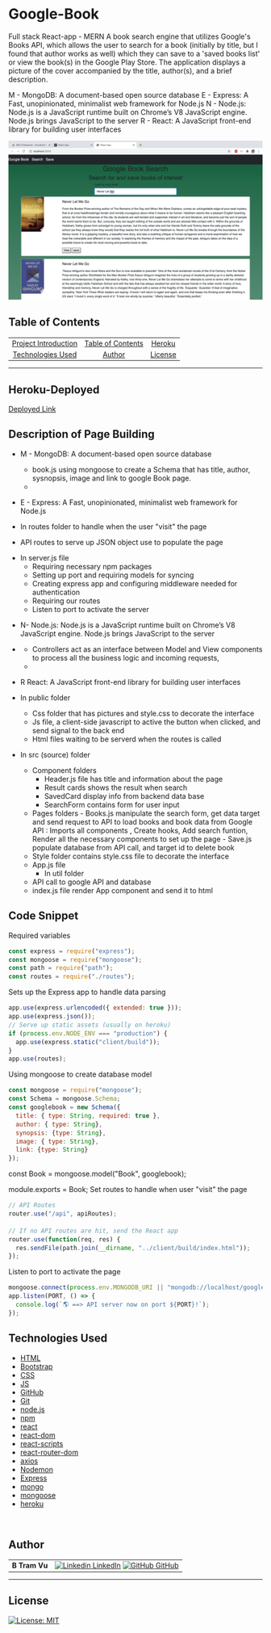# Google-Book
Full stack React-app - MERN
A book search engine that utilizes Google's Books API, which allows the user to search for a book (initially by title, but I found that author works as well) which they can save to a 'saved books list' or view the book(s) in the Google Play Store. The application displays a picture of the cover accompanied by the title, author(s), and a brief description.

M - MongoDB: A document-based open source database
E - Express: A Fast, unopinionated, minimalist web framework for Node.js
N - Node.js: Node.js is a JavaScript runtime built on Chrome’s V8 JavaScript engine. Node.js brings JavaScript to the server
R - React: A JavaScript front-end library for building user interfaces

![Site Picture](./client/src/components/Style/googleBook.png)  

## Table of Contents 


|                                              |                                         |                            |
| :------------------------------------------: | :-------------------------------------: | :------------------------: |
| [Project Introduction](#fullstack-portfolio) | [Table of Contents](#table-of-contents) | [Heroku](#heroku-deployed) | [Description of Page Building](#Description-of-Page-Building) | [Code Snippets](#code-snippet) |
|   [Technologies Used](#Technologies-Used)    |            [Author](#author)            |    [License](#License)     |

---

## Heroku-Deployed

[Deployed Link](https://b-google-books-react.herokuapp.com/)

## Description of Page Building 
* M - MongoDB: A document-based open source database
  <ul> 
  <li> book.js using mongoose to create a Schema that has title, author, sysnopsis, image and link to google Book page.  
  <li> 
  </li>
  </ul>

* E - Express: A Fast, unopinionated, minimalist web framework for Node.js
 - In routes folder to handle when the user "visit" the page
  <ul> 
  <li> API routes to serve up JSON object use to populate the page 
  </li> 
  </ul>

- In server.js file
   <ul> 
  <li> Requiring necessary npm packages
  <li> Setting up port and requiring models for syncing
  <li> Creating express app and configuring middleware needed for authentication
  <li> Requiring our routes
  <li> Listen to port to activate the server 
  </li>
  </ul

* N- Node.js: Node.js is a JavaScript runtime built on Chrome’s V8 JavaScript engine. Node.js brings JavaScript to the server
* <ul> 
  <li> Controllers act as an interface between Model and View components to process all the business logic and incoming requests,
  <li> 
  </li>
  </ul>


* R React: A JavaScript front-end library for building user interfaces
* In public folder
   <ul> 
  <li> Css folder that has pictures and style.css to decorate the interface
  <li> Js file, a client-side javascript to active the button when clicked, and send signal to the back end
  <li> Html files waiting to be serverd when the routes is called 
  </li>
  </ul>
* In src (source) folder
  <ul> 
  <li> Component folders 

  - Header.js file has title and information about the page
  - Result cards shows the result when search 
  - SavedCard display info from backend data base 
  - SearchForm contains form for user input 
  
  <li> Pages folders 
  - Books.js manipulate the search form, get data target and send request to API to load books and book data from Google API : Imports all components , Create hooks, Add search funtion, Render all the necessary components to set up the page 
  - Save.js populate database from API call, and target id to delete book 

  <li> Style folder contains style.css file to decorate the interface
  <li> App.js file

  - In util folder 
  
  <li> API call to google API and database  
  <li> index.js file render App component and send it to html 
  
  </li>
  </ul>


## Code Snippet

Required variables 
``` Javascript
const express = require("express");
const mongoose = require("mongoose");
const path = require("path");
const routes = require("./routes");
```

Sets up the Express app to handle data parsing
``` Javascript
app.use(express.urlencoded({ extended: true }));
app.use(express.json());
// Serve up static assets (usually on heroku)
if (process.env.NODE_ENV === "production") {
  app.use(express.static("client/build"));
}
app.use(routes);
```
Using mongoose to create database model
``` Javascript
const mongoose = require("mongoose");
const Schema = mongoose.Schema;
const googlebook = new Schema({
  title: { type: String, required: true },
  author: { type: String},
  synopsis: {type: String},
  image: { type: String},
  link: {type: String} 
});
```

const Book = mongoose.model("Book", googlebook);

module.exports = Book;
Set routes to handle when user "visit" the page 
``` Javascript
// API Routes
router.use("/api", apiRoutes);

// If no API routes are hit, send the React app
router.use(function(req, res) {
  res.sendFile(path.join(__dirname, "../client/build/index.html"));
});
```

Listen to port to activate the page
``` Javascript 
mongoose.connect(process.env.MONGODB_URI || "mongodb://localhost/googlebooks");
app.listen(PORT, () => {
  console.log(`🌎 ==> API server now on port ${PORT}!`);
});


```

## Technologies Used

* [HTML](https://developer.mozilla.org/en-US/docs/Web/HTML)
* [Bootstrap](https://getbootstrap.com/)
* [CSS](https://developer.mozilla.org/en-US/docs/Web/CSS)
* [JS](https://www.javascript.com/)
* [GitHub](https://github.com/)
* [Git](https://git-scm.com/)
* [node.js](https://nodejs.org/en/)
* [npm](https://www.npmjs.com/)
* [react](https://reactjs.org/)
* [react-dom](https://reactjs.org/docs/react-dom.html)
* [react-scripts](https://www.npmjs.com/package/react-scripts)
* [react-router-dom](https://reactrouter.com/web/guides/quick-start)
* [axios](https://www.npmjs.com/package/axios)
* [Nodemon](https://www.npmjs.com/package/nodemon)
* [Express](https://www.npmjs.com/package/express)
* [mongo](https://www.mongodb.com/)
* [mongoose](https://www.npmjs.com/package/mongoose)
* [heroku](https://dashboard.heroku.com/)

<br>

## Author

|               |                                                                                                                                                                                           |
| ------------- | ----------------------------------------------------------------------------------------------------------------------------------------------------------------------------------------- |
| **B Tram Vu** | [![Linkedin](https://i.stack.imgur.com/gVE0j.png) LinkedIn](https://www.linkedin.com/in/b-tram-vu/) [![GitHub](https://i.stack.imgur.com/tskMh.png) GitHub](https://github.com/vubao2303) | [![Portfolio](https://i.stack.imgur.com/gVE0j.png) Portfolio](https://www.linkedin.com/in/b-tram-vu-866250121/) |


---

## License

[![License: MIT](https://img.shields.io/badge/License-MIT-yellow.svg)](https://opensource.org/licenses/MIT)
